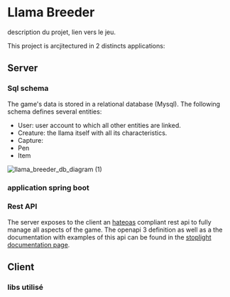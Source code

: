 # Llama Breeder

description du projet, lien vers le jeu.

This project is arcjitectured in 2 distincts applications: 

## Server

### Sql schema
The game's data is stored in a relational database (Mysql). The following schema defines several entities:
- User: user account to which all other entities are linked.
- Creature: the llama itself with all its characteristics.
- Capture: 
- Pen
- Item


![llama_breeder_db_diagram (1)](https://user-images.githubusercontent.com/52128443/132247734-c0f86f43-1bd6-4cc9-a357-5ed9c7fb2b27.png)


### application spring boot

### Rest API
The server exposes to the client an [hateoas](https://restfulapi.net/hateoas/) compliant rest api to fully manage all aspects of the game. The openapi 3 definition as well as a the documentation with examples of this api can be found in the [stoplight documentation page](https://bjnck.stoplight.io/docs/llama-breeder-api/YXBpOjIwMjgzNDIw-llama-breeder).


## Client

### libs utilisé
